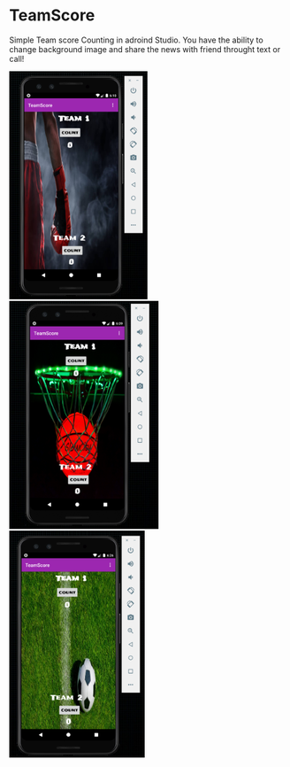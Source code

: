 # TeamScore

Simple Team score Counting in adroind Studio. 
You have the ability to change background image and share the news with friend throught text or call!

<img src="Images/Boxing.png" width="250">  <img src="Images/Basketball.png" width="270"> <img src="Images/soccer.png" width="245">

